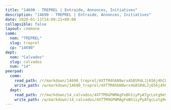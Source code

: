 ```yaml
---
title: "14690 - TREPREL | Entraide, Annonces, Initiatives"
description: "14690 - TREPREL | Entraide, Annonces, Initiatives"
date: 2020-01-11T14:09:21+09:00
collapsible: false
layout: commune
comm:
  nom: "TREPREL"
  slug: treprel
  cp: "14690"
dept:
  nom: "Calvados"
  slug: calvados
  num: "14"
peerpad:
  comm:
    read_path: /r/markdown/14690_treprel/4XTTM4hbN9wrx4G8SR4LJj656j4hCbbYQY2CUpnw6vfgVT8Dq
    write_path: /w/markdown/14690_treprel/4XTTM4hbN9wrx4G8SR4LJj656j4hCbbYQY2CUpnw6vfgVT8Dq-K3TgUQUdi2MvukqkgNJ9sYWJxDzr52YPohwuQ3Nb9CcfZngW56voLDNHrCaYmiqVYsDLvFiDSqpParLPH6yo5dviACVemjNaTcTikg2apXRr5vdxPSrNBCRSq2CWfATWUeDV1LLT
  dept:
    read_path: /r/markdown/14_calvados/4XTTM9GPWMAgFeBh1iyPyATgcLotg9e9APJpQBEyY3RZiUwJ6
    write_path: /w/markdown/14_calvados/4XTTM9GPWMAgFeBh1iyPyATgcLotg9e9APJpQBEyY3RZiUwJ6-K3TgUXWJAT2cYJ9ZstQphkkm2za8um5GwwXsivqaDFTgbhMDcHaRXnT3h69szAqCyvWcFfDim5fkwc6CXdUtyvPpirbD1TPAb6xCxpPN6dR3zzDRe29YehQYbhZdjvZYkgztJYvi
---
```


